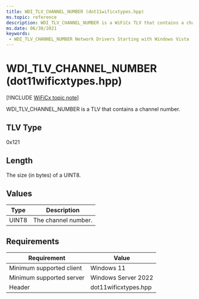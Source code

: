 ```yaml
---
title: WDI_TLV_CHANNEL_NUMBER (dot11wificxtypes.hpp)
ms.topic: reference
description: WDI_TLV_CHANNEL_NUMBER is a WiFiCx TLV that contains a channel number.
ms.date: 06/30/2021
keywords:
 - WDI_TLV_CHANNEL_NUMBER Network Drivers Starting with Windows Vista
---
```


# WDI\_TLV\_CHANNEL\_NUMBER (dot11wificxtypes.hpp)

[!INCLUDE [WiFiCx topic note](../includes/wificx-version-warning.md)]


WDI\_TLV\_CHANNEL\_NUMBER is a TLV that contains a channel number.

## TLV Type


0x121

## Length


The size (in bytes) of a UINT8.

## Values


| Type  | Description         |
|-------|---------------------|
| UINT8 | The channel number. |

 

## Requirements

|Requirement|Value|
|--- |--- |
|Minimum supported client|Windows 11|
|Minimum supported server|Windows Server 2022|
|Header|dot11wificxtypes.hpp|

 

 




